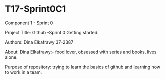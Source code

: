# T17-Sprint0C1
Component 1 - Sprint 0

Project Title: Github -Sprint 0
Getting started: 

Authors: Dina Elkafrawy 37-2387

About: Dina Elkafrawy:- food lover, obsessed with series and books, lives alone.

Purpose of repository: trying to learn the basics of github and learning how to work in a team. 


